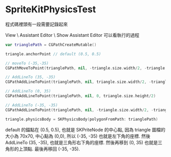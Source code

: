SpriteKitPhysicsTest
====================
程式碼裡頭有一段需要記錄起來

View \ Assistant Editor \ Show Assistant Editor 可以看執行的過程

```swift
var trianglePath = CGPathCreateMutable()

triangle.anchorPoint // default (0.5, 0.5)

// moveTo (-35,-35)
CGPathMoveToPoint(trianglePath, nil, -triangle.size.width/2, -triangle.size.height/2)

// AddLineTo (35, -35)
CGPathAddLineToPoint(trianglePath, nil, triangle.size.width/2, -triangle.size.height/2)

// AddLineTo (0, 35)
CGPathAddLineToPoint(trianglePath, nil, 0, triangle.size.height/2)

// AddLineTo (-35, -35)
CGPathAddLineToPoint(trianglePath, nil, -triangle.size.width/2, -triangle.size.height/2)

triangle.physicsBody = SKPhysicsBody(polygonFromPath: trianglePath)
```
default 的錨點在 (0.5, 0.5), 也就是 SKPriteNode 的中心點, 因為 triangle 圖檔的大小為 70x70, 中心點為 (0,0), 所以 (-35, -35) 也就是左下角的座標. 然後 AddLineTo (35, -35), 也就是三角形右下角的座標. 然後再移到 (0, 35) 也就是三角形的上頂點. 最後再移回 (-35, -35).

![]()